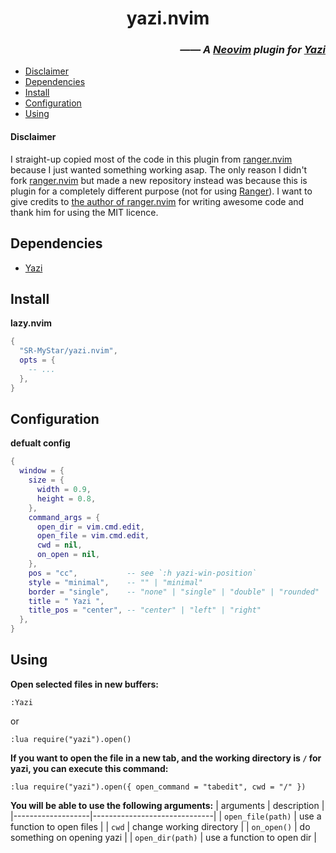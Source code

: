 <h1 align="center"> yazi.nvim </h1>
<h3 align="right">

*—— A [Neovim](https://github.com/neovim/neovim) plugin for [Yazi](https://github.com/sxyazi/yazi)*

</h3>

<!--toc:start-->
- [Disclaimer](#disclaimer)
- [Dependencies](#dependencies)
- [Install](#install)
- [Configuration](#configuration)
- [Using](#using)
<!--toc:end-->

#### Disclaimer

I straight-up copied most of the code in this plugin from [ranger.nvim](https://github.com/Kicamon/ranger.nvim) because I just wanted something working asap. The only reason I didn't fork [ranger.nvim](https://github.com/Kicamon/ranger.nvim) but made a new repository instead was because this is plugin for a completely different purpose (not for using [Ranger](https://github.com/ranger/ranger)). I want to give credits to [the author of ranger.nvim](https://github.com/Kicamon) for writing awesome code and thank him for using the MIT licence.

## Dependencies

- [Yazi](https://github.com/sxyazi/yazi)

## Install

**lazy.nvim**

```lua
{
  "SR-MyStar/yazi.nvim",
  opts = {
    -- ...
  },
}
```

## Configuration

**defualt config**

```lua
{
  window = {
    size = {
      width = 0.9,
      height = 0.8,
    },
    command_args = {
      open_dir = vim.cmd.edit,
      open_file = vim.cmd.edit,
      cwd = nil,
      on_open = nil,
    },
    pos = "cc",           -- see `:h yazi-win-position`
    style = "minimal",    -- "" | "minimal"
    border = "single",    -- "none" | "single" | "double" | "rounded" | "solid" | "shadow"
    title = " Yazi ",
    title_pos = "center", -- "center" | "left" | "right"
  },
}
```

## Using

**Open selected files in new buffers:**

```vim
:Yazi
```

or

```vim
:lua require("yazi").open()
```

**If you want to open the file in a new tab, and the working directory is `/` for yazi, you can execute this command:**

```vim
:lua require("yazi").open({ open_command = "tabedit", cwd = "/" })
```

**You will be able to use the following arguments:**
| arguments         | description                  |
|-------------------|------------------------------|
| `open_file(path)` | use a function to open files |
| `cwd`             | change working directory     |
| `on_open()`       | do something on opening yazi |
| `open_dir(path)`  | use a function to open dir   |
